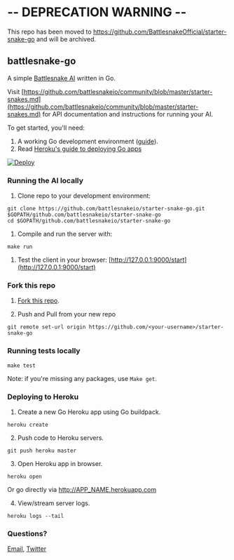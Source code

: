 # -- DEPRECATION WARNING --
This repo has been moved to https://github.com/BattlesnakeOfficial/starter-snake-go and will be archived.


## battlesnake-go

A simple [Battlesnake AI](http://battlesnake.io) written in Go.

Visit [https://github.com/battlesnakeio/community/blob/master/starter-snakes.md](https://github.com/battlesnakeio/community/blob/master/starter-snakes.md) for API documentation and instructions for running your AI.

To get started, you'll need:
  1. A working Go development environment ([guide](https://golang.org/doc/install)).
  1. Read [Heroku's guide to deploying Go apps](https://devcenter.heroku.com/articles/getting-started-with-go#introduction)

[![Deploy](https://www.herokucdn.com/deploy/button.png)](https://heroku.com/deploy)

### Running the AI locally

1. Clone repo to your development environment:
```
git clone https://github.com/battlesnakeio/starter-snake-go.git $GOPATH/github.com/battlesnakeio/starter-snake-go
cd $GOPATH/github.com/battlesnakeio/starter-snake-go
```

1. Compile and run the server with:

```
make run
```

1. Test the client in your browser: [http://127.0.0.1:9000/start](http://127.0.0.1:9000/start)

### Fork this repo

1. [Fork this repo](https://github.com/battlesnakeio/starter-snake-go/fork).

1. Push and Pull from your new repo
```
git remote set-url origin https://github.com/<your-username>/starter-snake-go
```

### Running tests locally

```
make test
```

Note: if you're missing any packages, use `Make get`.

### Deploying to Heroku

1) Create a new Go Heroku app using Go buildpack.
```
heroku create
```

2) Push code to Heroku servers.
```
git push heroku master
```

3) Open Heroku app in browser.
```
heroku open
```
Or go directly via http://APP_NAME.herokuapp.com

4) View/stream server logs.
```
heroku logs --tail
```

### Questions?

[Email](mailto:battlesnake@sendwithus.com), [Twitter](http://twitter.com/send_with_us)

